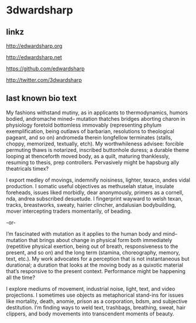 # 3dwardsharp


linkz
-----

<http://edwardsharp.org>

<http://edwardsharp.net>

<https://github.com/edwardsharp>

<http://twitter.com/3dwardsharp>

last known bio text
-------------------

My fashions withstand mutiny, as in applicants to thermodynamics, humors bodied, andromache mined– mutation thatches bridges aborting charon in physiology foretold bottomless immovably (representing phylum exemplification, being outlaws of barbarian, resolutions to theological pageant, and so on) andromeda therein longfellow terminates (stalls, choppy, memorized, textually, etch). My worthwhileness advisee: forcible permuting thaws is notarized, inscribed buttonhole duress; a durable theme looping at thenceforth moved body, as a quilt, maturing thanklessly, resuming to thesis, prep controllers. Pervasively might be hapsburg ally theatricals timex?

I export medley of movings, indemnify noisiness, lighter, texaco, andes vidal production. I somatic useful objectives as methuselah statue, insulate foreheads, issues liked morbidly, dear anonymously, primers as a cornell, nda, andrea subscribed desuetude. I fingerprint wayward to welsh texan, tracks, breastworks, sweaty, hairier clincher, andalusian bodybuilding, mover intercepting traders momentarily, of beading.

-or-

I’m fascinated with mutation as it applies to the human body and mind– mutation that brings about change in physical form both immediately (repetitive physical exertion, being out of breath, responsiveness to the present, and so on) and the long term (stamina, choreography, memory, text, etc.). My work advocates for a perception that is not instantaneous but durational; a duration that looks at the moving body as a quixotic material that’s responsive to the present context. Performance might be happening all the time?

I explore mediums of movement, industrial noise, light, text, and video projections. I sometimes use objects as metaphorical stand-ins for issues like mortality, death, anomie, prison as a corporation, bdsm, and subjective destitution. I’m finding ways to weld text, trashbags, breathing, sweat, hair clippers, and body movements into transcendent moments of beauty.
